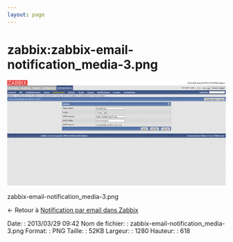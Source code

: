 ```yaml
---
layout: page
---
```


zabbix:zabbix-email-notification\_media-3.png
=============================================

[![zabbix-email-notification\_media-3.png](../../assets/media/zabbix/zabbix-email-notification_media-3.png@cache=&w=900&h=434 "zabbix-email-notification_media-3.png")](../../assets/media/zabbix/zabbix-email-notification_media-3.png@cache= "Afficher le fichier original")

zabbix-email-notification\_media-3.png

← Retour à [Notification par email dans
Zabbix](../../zabbix/zabbix-email-notification.html "zabbix:zabbix-email-notification")

Date:
:   2013/03/29 09:42
Nom de fichier:
:   zabbix-email-notification\_media-3.png
Format:
:   PNG
Taille:
:   52KB
Largeur:
:   1280
Hauteur:
:   618

